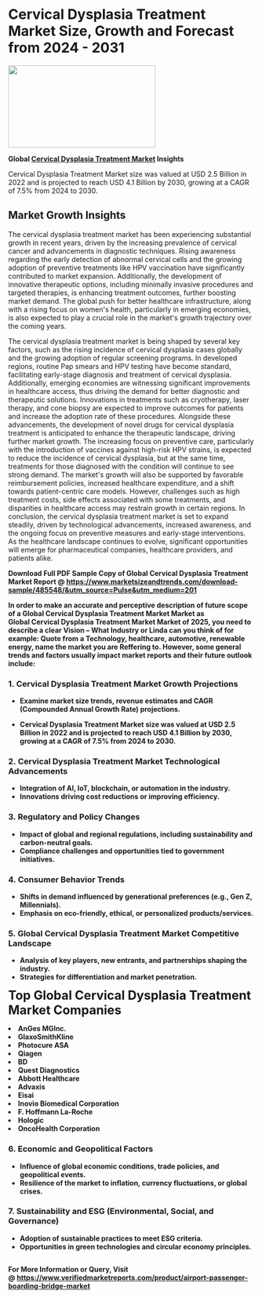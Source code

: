<H1>Cervical Dysplasia Treatment Market Size, Growth and Forecast from 2024 - 2031</H1><img class="aligncenter size-medium wp-image-584254" src="https://thirdeyenews.in/wp-content/uploads/2024/09/Global-Market-Research-300x168.jpeg" alt="" width="300" height="168" /><p><strong>Global&nbsp;<a href="https://www.marketsizeandtrends.com/download-sample/485548/&amp;utm_source=Pulse&amp;utm_medium=201">Cervical Dysplasia Treatment Market</a> Insights</strong></p><p>Cervical Dysplasia Treatment Market size was valued at USD 2.5 Billion in 2022 and is projected to reach USD 4.1 Billion by 2030, growing at a CAGR of 7.5% from 2024 to 2030.</p><p><h2>Market Growth Insights</h2> <p>The cervical dysplasia treatment market has been experiencing substantial growth in recent years, driven by the increasing prevalence of cervical cancer and advancements in diagnostic techniques. Rising awareness regarding the early detection of abnormal cervical cells and the growing adoption of preventive treatments like HPV vaccination have significantly contributed to market expansion. Additionally, the development of innovative therapeutic options, including minimally invasive procedures and targeted therapies, is enhancing treatment outcomes, further boosting market demand. The global push for better healthcare infrastructure, along with a rising focus on women's health, particularly in emerging economies, is also expected to play a crucial role in the market's growth trajectory over the coming years.</p> <p><strong></strong></p> <p>The cervical dysplasia treatment market is being shaped by several key factors, such as the rising incidence of cervical dysplasia cases globally and the growing adoption of regular screening programs. In developed regions, routine Pap smears and HPV testing have become standard, facilitating early-stage diagnosis and treatment of cervical dysplasia. Additionally, emerging economies are witnessing significant improvements in healthcare access, thus driving the demand for better diagnostic and therapeutic solutions. Innovations in treatments such as cryotherapy, laser therapy, and cone biopsy are expected to improve outcomes for patients and increase the adoption rate of these procedures. Alongside these advancements, the development of novel drugs for cervical dysplasia treatment is anticipated to enhance the therapeutic landscape, driving further market growth. The increasing focus on preventive care, particularly with the introduction of vaccines against high-risk HPV strains, is expected to reduce the incidence of cervical dysplasia, but at the same time, treatments for those diagnosed with the condition will continue to see strong demand. The market's growth will also be supported by favorable reimbursement policies, increased healthcare expenditure, and a shift towards patient-centric care models. However, challenges such as high treatment costs, side effects associated with some treatments, and disparities in healthcare access may restrain growth in certain regions. In conclusion, the cervical dysplasia treatment market is set to expand steadily, driven by technological advancements, increased awareness, and the ongoing focus on preventive measures and early-stage interventions. As the healthcare landscape continues to evolve, significant opportunities will emerge for pharmaceutical companies, healthcare providers, and patients alike.</p> <p><strong></p><p><span class=""><strong>Download Full PDF Sample Copy of Global Cervical Dysplasia Treatment Market Report</strong> @ <a href="https://www.marketsizeandtrends.com/download-sample/485548/&amp;utm_source=Pulse&amp;utm_medium=201" target="_blank">https://www.marketsizeandtrends.com/download-sample/485548/&amp;utm_source=Pulse&amp;utm_medium=201</a></span></p><p>In order to make an accurate and perceptive description of future scope of a Global&nbsp;Cervical Dysplasia Treatment Market Market as Global&nbsp;Cervical Dysplasia Treatment Market Market of 2025, you need to describe a clear Vision &ndash; What Industry or Linda can you think of for example: Quote from a Technology, healthcare, automotive, renewable energy, name the market you are Reffering to. However, some general trends and factors usually impact market reports and their future outlook include:</p><h3>1.&nbsp;<strong>Cervical Dysplasia Treatment Market Growth Projections</strong></h3><ul><li>Examine market size trends, revenue estimates and CAGR (Compounded Annual Growth Rate) projections.</li><li><p>Cervical Dysplasia Treatment Market size was valued at USD 2.5 Billion in 2022 and is projected to reach USD 4.1 Billion by 2030, growing at a CAGR of 7.5% from 2024 to 2030.</p></li></ul><h3>2.&nbsp;<strong>Cervical Dysplasia Treatment Market Technological Advancements</strong></h3><ul><li>Integration of AI, IoT, blockchain, or automation in the industry.</li><li>Innovations driving cost reductions or improving efficiency.</li></ul><h3>3.&nbsp;<strong>Regulatory and Policy Changes</strong></h3><ul><li>Impact of global and regional regulations, including sustainability and carbon-neutral goals.</li><li>Compliance challenges and opportunities tied to government initiatives.</li></ul><h3>4.&nbsp;<strong>Consumer Behavior Trends</strong></h3><ul><li>Shifts in demand influenced by generational preferences (e.g., Gen Z, Millennials).</li><li>Emphasis on eco-friendly, ethical, or personalized products/services.</li></ul><h3>5.&nbsp;<strong>Global Cervical Dysplasia Treatment Market Competitive Landscape</strong></h3><ul><li>Analysis of key players, new entrants, and partnerships shaping the industry.</li><li>Strategies for differentiation and market penetration.</li></ul><p data-pm-slice="1 1 []"><span style="color: inherit; font-family: inherit; font-size: 25px;">Top Global Cervical Dysplasia Treatment Market Companies</span></p><div class="" data-test-id=""><p><li>AnGes MGInc.</li><li> GlaxoSmithKline</li><li> Photocure ASA</li><li> Qiagen</li><li> BD</li><li> Quest Diagnostics</li><li> Abbott Healthcare</li><li> Advaxis</li><li> Eisai</li><li> Inovio Biomedical Corporation</li><li> F. Hoffmann La-Roche</li><li> Hologic</li><li> OncoHealth Corporation</li></p></div><h3>6.&nbsp;<strong>Economic and Geopolitical Factors</strong></h3><ul><li>Influence of global economic conditions, trade policies, and geopolitical events.</li><li>Resilience of the market to inflation, currency fluctuations, or global crises.</li></ul><h3>7.&nbsp;<strong>Sustainability and ESG (Environmental, Social, and Governance)</strong></h3><ul><li>Adoption of sustainable practices to meet ESG criteria.</li><li>Opportunities in green technologies and circular economy principles.</li></ul><h2><strong style="font-size: 14px;">For More Information or Query, Visit @&nbsp;</strong><a style="background-color: #ffffff; font-size: 14px;" href="https://www.marketsizeandtrends.com/report/cervical-dysplasia-treatment-market/" target="_blank">https://www.verifiedmarketreports.com/product/airport-passenger-boarding-bridge-market</a></h2>
